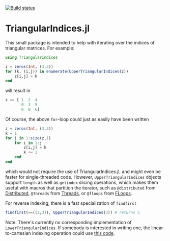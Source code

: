 [![Build status](https://github.com/perrutquist/TriangularIndices.jl/workflows/linux-macos-windows/badge.svg)](https://github.com/perrutquist/TriangularIndices.jl/actions)

# TriangularIndices.jl

This small package is intended to help with iterating over the indices of triangular matrices. For example:

```julia
using TriangularIndices

z = zeros(Int, (3,3))
for (k, (i,j)) in enumerate(UpperTriangularIndices(z))
    z[i,j] = k
end
```
will result in 
```julia
z == [ 1  2  4
       0  3  5
       0  0  6]
```

Of course, the above `for`-loop could just as easily have been written
```julia
z = zeros(Int, (3,3))
k = 1
for j in 1:size(z,1)
    for i in 1:j
        z[i,j] = k
        k += 1
    end
end
```
which would not require the use of TriangularIndices.jl, and might even be faster for single-threaded code. However, `UpperTriangularIndices` objects support `length` as well as `getindex` slicing operations, which makes them
useful with macros that partition the iterator, such as `@distributed` from [Distributed](https://docs.julialang.org/en/v1/manual/distributed-computing/), `@threads` from [Threads](https://docs.julialang.org/en/v1/manual/multi-threading/), or `@floops` from [FLoops](https://github.com/JuliaFolds/FLoops.jl).

For reverse indexing, there is a fast specialization of `findfirst`
```julia
findfirst(==((2,3)), UpperTriangularIndices(3)) # returns 5
```

Note: There's currently no corresponding implementation of `LowerTriangularIndices`. If somebody is interested in writing one, the linear-to-cartesian indexing operation could use [this code](https://discourse.julialang.org/t/iterating-over-elements-of-upper-triangular-matrix-but-cartesian-indices-are-needed/65498/3).
